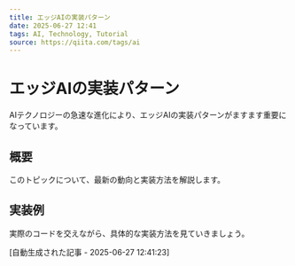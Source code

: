```yaml
---
title: エッジAIの実装パターン
date: 2025-06-27 12:41
tags: AI, Technology, Tutorial
source: https://qiita.com/tags/ai
---
```


# エッジAIの実装パターン

AIテクノロジーの急速な進化により、エッジAIの実装パターンがますます重要になっています。

## 概要

このトピックについて、最新の動向と実装方法を解説します。

## 実装例

実際のコードを交えながら、具体的な実装方法を見ていきましょう。

[自動生成された記事 - 2025-06-27 12:41:23]